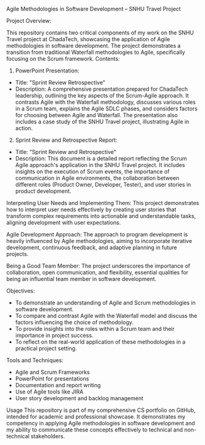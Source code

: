Agile Methodologies in Software Development – SNHU Travel Project

Project Overview:

This repository contains two critical components of my work on the SNHU Travel project at ChadaTech, showcasing the application of Agile methodologies in software development. The project demonstrates a transition from traditional Waterfall methodologies to Agile, specifically focusing on the Scrum framework.
Contents:

1.	PowerPoint Presentation:
- Title: "Sprint Review Retrospective"
- Description: A comprehensive presentation prepared for ChadaTech leadership, outlining the key aspects of the Scrum-Agile approach. It contrasts Agile with the Waterfall methodology, discusses various roles in a Scrum team, explains the Agile SDLC phases, and considers factors for choosing between Agile and Waterfall. The presentation also includes a case study of the SNHU Travel project, illustrating Agile in action.

2.	Sprint Review and Retrospective Report:
- Title: "Sprint Review and Retrospective"
- Description: This document is a detailed report reflecting the Scrum Agile approach's application in the SNHU Travel project. It includes insights on the execution of Scrum events, the importance of communication in Agile environments, the collaboration between different roles (Product Owner, Developer, Tester), and user stories in product development.

Interpreting User Needs and Implementing Them:
This project demonstrates how to interpret user needs effectively by creating user stories that transform complex requirements into actionable and understandable tasks, aligning development with user expectations.

Agile Development Approach:
The approach to program development is heavily influenced by Agile methodologies, aiming to incorporate iterative development, continuous feedback, and adaptive planning in future projects.

Being a Good Team Member:
The project underscores the importance of collaboration, open communication, and flexibility, essential qualities for being an influential team member in software development.

Objectives:
- To demonstrate an understanding of Agile and Scrum methodologies in software development.
- To compare and contrast Agile with the Waterfall model and discuss the factors influencing the choice of methodology.
- To provide insights into the roles within a Scrum team and their importance in project success.
- To reflect on the real-world application of these methodologies in a practical project setting.

Tools and Techniques:
- Agile and Scrum Frameworks
- PowerPoint for presentations
- Documentation and report writing
- Use of Agile tools like JIRA
- User story development and backlog management

Usage
This repository is part of my comprehensive CS portfolio on GitHub, intended for academic and professional showcase. It demonstrates my competency in applying Agile methodologies in software development and my ability to communicate these concepts effectively to technical and non-technical stakeholders.

